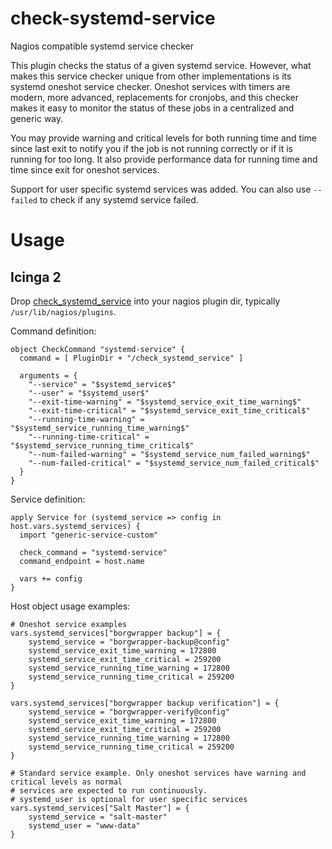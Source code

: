 # check-systemd-service
Nagios compatible systemd service checker

This plugin checks the status of a given systemd service. However, what makes this service checker unique from other implementations is its systemd oneshot service checker. Oneshot services with timers are modern, more advanced, replacements for cronjobs, and this checker makes it easy to monitor the status of these jobs in a centralized and generic way.

You may provide warning and critical levels for both running time and time since last exit to notify you if the job is not running correctly or if it is running for too long. It also provide performance data for running time and time since exit for oneshot services.

Support for user specific systemd services was added.
You can also use `--failed` to check if any systemd service failed. 

# Usage
## Icinga 2
Drop [check_systemd_service](src/check_systemd_service) into your nagios plugin dir, typically `/usr/lib/nagios/plugins`.

Command definition:

    object CheckCommand "systemd-service" {
      command = [ PluginDir + "/check_systemd_service" ]

      arguments = {
        "--service" = "$systemd_service$"
        "--user" = "$systemd_user$" 
        "--exit-time-warning" = "$systemd_service_exit_time_warning$"
        "--exit-time-critical" = "$systemd_service_exit_time_critical$"
        "--running-time-warning" = "$systemd_service_running_time_warning$"
        "--running-time-critical" = "$systemd_service_running_time_critical$"
        "--num-failed-warning" = "$systemd_service_num_failed_warning$"
        "--num-failed-critical" = "$systemd_service_num_failed_critical$"
      }
    }
 
Service definition:
 
    apply Service for (systemd_service => config in host.vars.systemd_services) {
      import "generic-service-custom"

      check_command = "systemd-service"
      command_endpoint = host.name

      vars += config
    }

Host object usage examples:

    # Oneshot service examples
    vars.systemd_services["borgwrapper backup"] = {
        systemd_service = "borgwrapper-backup@config"
        systemd_service_exit_time_warning = 172800
        systemd_service_exit_time_critical = 259200
        systemd_service_running_time_warning = 172800
        systemd_service_running_time_critical = 259200
    }

    vars.systemd_services["borgwrapper backup verification"] = {
        systemd_service = "borgwrapper-verify@config"
        systemd_service_exit_time_warning = 172800
        systemd_service_exit_time_critical = 259200
        systemd_service_running_time_warning = 172800
        systemd_service_running_time_critical = 259200
    }
    
    # Standard service example. Only oneshot services have warning and critical levels as normal
    # services are expected to run continuously.
    # systemd_user is optional for user specific services    
    vars.systemd_services["Salt Master"] = {
        systemd_service = "salt-master"
        systemd_user = "www-data"
    }    
